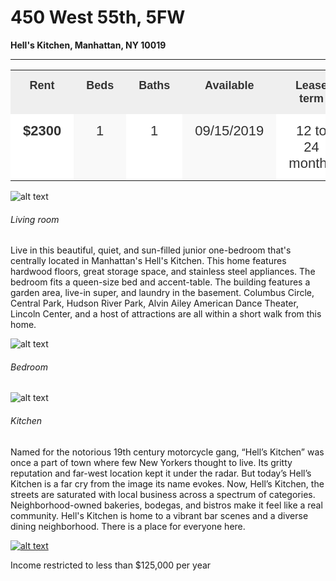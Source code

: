 # 450 West 55th, 5FW
**Hell's Kitchen, Manhattan, NY 10019**

---

<style type="text/css">
.tg  {border-collapse:collapse;border-spacing:0;border-color:#ccc;}
.tg td{font-family:Arial, sans-serif;font-size:14px;padding:14px 20px;border-style:solid;border-width:0px;overflow:hidden;word-break:normal;border-color:#ccc;color:#333;background-color:#fff;}
.tg th{font-family:Arial, sans-serif;font-size:14px;font-weight:normal;padding:14px 20px;border-style:solid;border-width:0px;overflow:hidden;word-break:normal;border-color:#ccc;color:#333;background-color:#f0f0f0;}
.tg .tg-91cn{font-weight:bold;font-size:22px;font-family:Arial, Helvetica, sans-serif !important;;border-color:#ffffff;text-align:center;vertical-align:top}
.tg .tg-gs8a{font-weight:bold;font-size:18px;font-family:Arial, Helvetica, sans-serif !important;;background-color:#efefef;border-color:#ffffff;text-align:center;vertical-align:top}
.tg .tg-lwd5{background-color:#f9f9f9;font-size:22px;font-family:Arial, Helvetica, sans-serif !important;;border-color:#ffffff;text-align:center;vertical-align:top}
.tg .tg-ybrs{font-size:22px;font-family:Arial, Helvetica, sans-serif !important;;border-color:#ffffff;text-align:center;vertical-align:top}
</style>
<table class="tg">
  <tr>
    <th class="tg-gs8a">Rent</th>
    <th class="tg-gs8a">Beds</th>
    <th class="tg-gs8a">Baths</th>
    <th class="tg-gs8a">Available</th>
    <th class="tg-gs8a">Lease term</th>
  </tr>
  <tr>
    <td class="tg-91cn">$2300</td>
    <td class="tg-lwd5">1</td>
    <td class="tg-ybrs">1</td>
    <td class="tg-lwd5">09/15/2019</td>
    <td class="tg-ybrs">12 to 24 months</td>
  </tr>
</table>


![alt text](https://user-images.githubusercontent.com/5611960/61741597-3c7f8800-ad5f-11e9-8b53-491d518efe9c.jpg)
###### Living room



Live in this beautiful, quiet, and sun-filled junior one-bedroom that's centrally located in Manhattan's Hell's Kitchen. This home features hardwood floors, great storage space, and stainless steel appliances. The bedroom fits a queen-size bed and accent-table.  The building features a garden area, live-in super, and laundry in the basement.  Columbus Circle, Central Park, Hudson River Park, Alvin Ailey American Dance Theater, Lincoln Center, and a host of attractions are all within a short walk from this home.



![alt text](https://user-images.githubusercontent.com/5611960/61741596-3be6f180-ad5f-11e9-9e88-b0dde536e01f.jpg)
###### Bedroom


![alt text](https://user-images.githubusercontent.com/5611960/61741594-3be6f180-ad5f-11e9-8813-853ee920c83f.jpg)
###### Kitchen


Named for the notorious 19th century motorcycle gang, “Hell’s Kitchen” was once a part of town where few New Yorkers thought to live. Its gritty reputation and far-west location kept it under the radar. But today’s Hell’s Kitchen is a far cry from the image its name evokes. Now, Hell’s Kitchen, the streets are saturated with local business across a spectrum of categories. Neighborhood-owned bakeries, bodegas, and bistros make it feel like a real community. Hell's Kitchen is home to a vibrant bar scenes and a diverse dining neighborhood. There is a place for everyone here.

[![alt text](https://user-images.githubusercontent.com/5611960/61745629-f24ed480-ad67-11e9-9ea8-8dbf4428de52.png)](https://goo.gl/maps/VKdbrh1pvyqHCb8z5)

Income restricted to less than $125,000 per year

